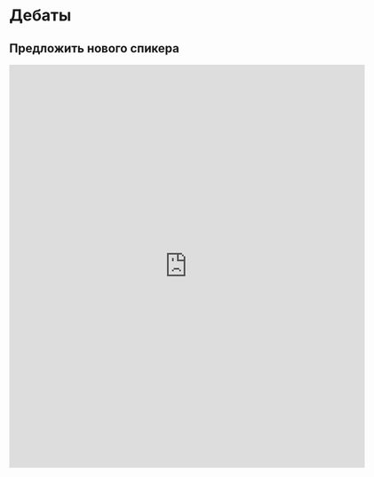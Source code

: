 # Дебаты


## Предложить нового спикера

<iframe src="https://docs.google.com/forms/d/e/1FAIpQLSfOi7BsKkBdFxTV_E3SluWP0EJ1x1VmohdsR5lN4v_mjKNpyw/viewform?embedded=true" width="640" height="726" frameborder="0" marginheight="0" marginwidth="0">Loading…</iframe>
